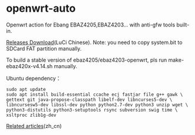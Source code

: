 # openwrt-auto

Openwrt action for Ebang EBAZ4205,EBAZ4203... with anti-gfw tools built-in. 

[Releases Download](https://github.com/Elrori/openwrt-auto/releases)(LuCi Chinese). Note: you need to copy system.bit to SDCard FAT partition manually.

To build a stable version of ebaz4205/ebaz4203-openwrt, pls run make-ebaz420x-v4.14.sh manually.

Ubuntu dependency：

```
sudo apt update
sudo apt install build-essential ccache ecj fastjar file g++ gawk \
gettext git java-propose-classpath libelf-dev libncurses5-dev \
libncursesw5-dev libssl-dev python python2.7-dev python3 unzip wget \
python3-distutils python3-setuptools rsync subversion swig time \
xsltproc zlib1g-dev
```

[Related articles](https://blog.csdn.net/z951573431/article/details/123819564)(zh_cn)
